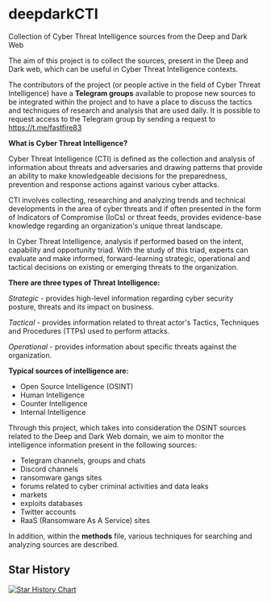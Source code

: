 # deepdarkCTI

Collection of Cyber Threat Intelligence sources from the Deep and Dark Web

The aim of this project is to collect the sources, present in the Deep and Dark web, which can be useful in Cyber Threat Intelligence contexts.

The contributors of the project (or people active in the field of Cyber Threat Intelligence) have a **Telegram groups** available to propose new sources to be integrated within the project and to have a place to discuss the tactics and techniques of research and analysis that are used daily.
It is possible to request access to the Telegram group by sending a request to https://t.me/fastfire83

**What is Cyber Threat Intelligence?**

Cyber Threat Intelligence (CTI) is defined as the collection and analysis of information about threats and adversaries and drawing patterns that provide an ability to make knowledgeable decisions for the preparedness, prevention and response actions against various cyber attacks.

CTI involves collecting, researching and analyzing trends and technical developments in the area of cyber threats and if often presented in the form of Indicators of Compromise (IoCs) or threat feeds, provides evidence-base knowledge regarding an organization's unique threat landscape.

In Cyber Threat Intelligence, analysis if performed based on the intent, capability and opportunity triad. With the study of this triad, experts can evaluate and make informed, forward-learning strategic, operational and tactical decisions on existing or emerging threats to the organization.

**There are three types of Threat Intelligence:**

_Strategic_ - provides high-level information regarding cyber security posture, threats and its impact on business.

_Tactical_ - provides information related to threat actor's Tactics, Techniques and Procedures (TTPs) used to perform attacks.

_Operational_ - provides information about specific threats against the organization.

**Typical sources of intelligence are:**

- Open Source Intelligence (OSINT)
- Human Intelligence
- Counter Intelligence
- Internal Intelligence

Through this project, which takes into consideration the OSINT sources related to the Deep and Dark Web domain, we aim to monitor the intelligence information present in the following sources:

- Telegram channels, groups and chats
- Discord channels
- ransomware gangs sites
- forums related to cyber criminal activities and data leaks
- markets
- exploits databases
- Twitter accounts
- RaaS (Ransomware As A Service) sites

In addition, within the **methods** file, various techniques for searching and analyzing sources are described.

## Star History

[![Star History Chart](https://api.star-history.com/svg?repos=fastfire/deepdarkCTI&type=Date)](https://star-history.com/#fastfire/deepdarkCTI&Date)
